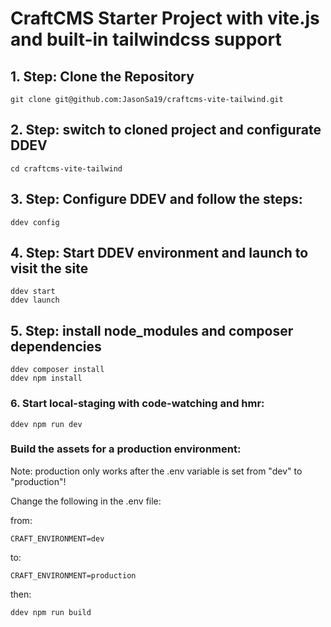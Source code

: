 # CraftCMS Starter Project with vite.js and built-in tailwindcss support


## 1. Step: Clone the Repository
```
git clone git@github.com:JasonSa19/craftcms-vite-tailwind.git
```

## 2. Step: switch to cloned project and configurate DDEV
```
cd craftcms-vite-tailwind
```


## 3. Step: Configure DDEV and follow the steps:
```
ddev config
```


## 4. Step: Start DDEV environment and launch to visit the site
```
ddev start
ddev launch
```

## 5. Step: install node_modules and composer dependencies
```
ddev composer install
ddev npm install
```


### 6. Start local-staging with code-watching and hmr:

```
ddev npm run dev
```

### Build the assets for a production environment:

Note: production only works after the .env variable is set from "dev" to "production"!

Change the following in the .env file:

from:
```
CRAFT_ENVIRONMENT=dev
```
to:
```
CRAFT_ENVIRONMENT=production
```
then:
```
ddev npm run build
```
